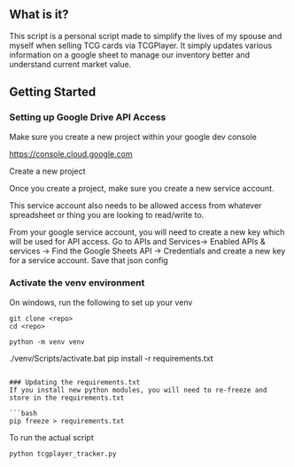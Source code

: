 
## What is it?

This script is a personal script made to simplify the lives of my spouse and myself when selling
TCG cards via TCGPlayer.  It simply updates various information on a google sheet to manage our 
inventory better and understand current market value.

## Getting Started
### Setting up Google Drive API Access

Make sure you create a new project within your google dev console

https://console.cloud.google.com

Create a new project

Once you create a project, make sure you create a new service account.

This service account also needs to be allowed access from whatever spreadsheet or thing you are looking to read/write to. 

From your google service account, you will need to create a new key which will be used for API access. Go to APIs and Services-> Enabled APIs & services -> Find the Google Sheets API -> Credentials and create a new key for a service account.  Save that json config

### Activate the venv environment

On windows, run the following to set up your venv
```
git clone <repo>
cd <repo>

python -m venv venv

```
./venv/Scripts/activate.bat
pip install -r requirements.txt

```

### Updating the requirements.txt
If you install new python modules, you will need to re-freeze and store in the requirements.txt

```bash
pip freeze > requirements.txt
```

To run the actual script
```
python tcgplayer_tracker.py
```
